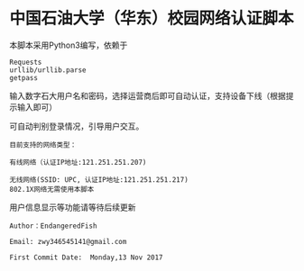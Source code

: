 # 中国石油大学（华东）校园网络认证脚本


本脚本采用Python3编写，依赖于
````
Requests
urllib/urllib.parse
getpass
````
输入数字石大用户名和密码，选择运营商后即可自动认证，支持设备下线（根据提示输入即可）

可自动判别登录情况，引导用户交互。

````
目前支持的网络类型：

有线网络（认证IP地址:121.251.251.207)

无线网络(SSID: UPC, 认证IP地址:121.251.251.217)
802.1X网络无需使用本脚本

````

用户信息显示等功能请等待后续更新

````
Author：EndangeredFish

Email: zwy346545141@gmail.com

First Commit Date:  Monday,13 Nov 2017
````